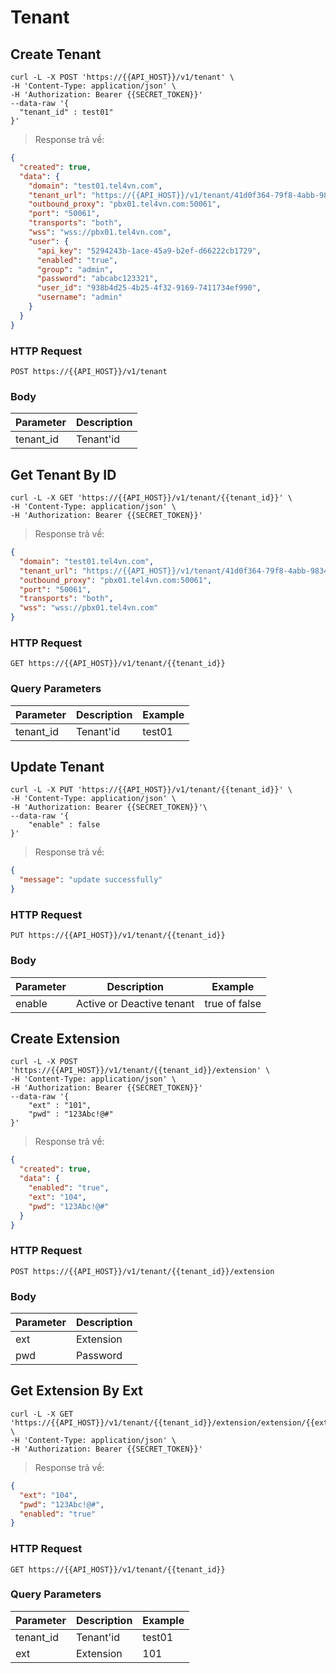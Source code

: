 # Tenant

## Create Tenant

```shell
curl -L -X POST 'https://{{API_HOST}}/v1/tenant' \
-H 'Content-Type: application/json' \
-H 'Authorization: Bearer {{SECRET_TOKEN}}'
--data-raw '{
  "tenant_id" : test01"
}'
```

> Response trả về:

```json
{
  "created": true,
  "data": {
    "domain": "test01.tel4vn.com",
    "tenant_url": "https://{{API_HOST}}/v1/tenant/41d0f364-79f8-4abb-9834-ee803320ea8d",
    "outbound_proxy": "pbx01.tel4vn.com:50061",
    "port": "50061",
    "transports": "both",
    "wss": "wss://pbx01.tel4vn.com",
    "user": {
      "api_key": "5294243b-1ace-45a9-b2ef-d66222cb1729",
      "enabled": "true",
      "group": "admin",
      "password": "abcabc123321",
      "user_id": "938b4d25-4b25-4f32-9169-7411734ef990",
      "username": "admin"
    }
  }
}
```

### HTTP Request

`POST https://{{API_HOST}}/v1/tenant`

### Body

| Parameter | Description |
| --------- | ----------- |
| tenant_id | Tenant'id   |

## Get Tenant By ID

```shell
curl -L -X GET 'https://{{API_HOST}}/v1/tenant/{{tenant_id}}' \
-H 'Content-Type: application/json' \
-H 'Authorization: Bearer {{SECRET_TOKEN}}'
```

> Response trả về:

```json
{
  "domain": "test01.tel4vn.com",
  "tenant_url": "https://{{API_HOST}}/v1/tenant/41d0f364-79f8-4abb-9834-ee803320ea8d",
  "outbound_proxy": "pbx01.tel4vn.com:50061",
  "port": "50061",
  "transports": "both",
  "wss": "wss://pbx01.tel4vn.com"
}
```

### HTTP Request

`GET https://{{API_HOST}}/v1/tenant/{{tenant_id}}`

### Query Parameters

| Parameter | Description | Example |
| --------- | ----------- | ------- |
| tenant_id | Tenant'id   | test01  |

## Update Tenant

```shell
curl -L -X PUT 'https://{{API_HOST}}/v1/tenant/{{tenant_id}}' \
-H 'Content-Type: application/json' \
-H 'Authorization: Bearer {{SECRET_TOKEN}}'\
--data-raw '{
    "enable" : false
}'
```

> Response trả về:

```json
{
  "message": "update successfully"
}
```

### HTTP Request

`PUT https://{{API_HOST}}/v1/tenant/{{tenant_id}}`

### Body

| Parameter | Description               | Example       |
| --------- | ------------------------- | ------------- |
| enable    | Active or Deactive tenant | true of false |

## Create Extension

```shell
curl -L -X POST 'https://{{API_HOST}}/v1/tenant/{{tenant_id}}/extension' \
-H 'Content-Type: application/json' \
-H 'Authorization: Bearer {{SECRET_TOKEN}}'
--data-raw '{
    "ext" : "101",
    "pwd" : "123Abc!@#"
}'
```

> Response trả về:

```json
{
  "created": true,
  "data": {
    "enabled": "true",
    "ext": "104",
    "pwd": "123Abc!@#"
  }
}
```

### HTTP Request

`POST https://{{API_HOST}}/v1/tenant/{{tenant_id}}/extension`

### Body

| Parameter | Description |
| --------- | ----------- |
| ext       | Extension   |
| pwd       | Password    |

## Get Extension By Ext

```shell
curl -L -X GET 'https://{{API_HOST}}/v1/tenant/{{tenant_id}}/extension/extension/{{ext}}' \
-H 'Content-Type: application/json' \
-H 'Authorization: Bearer {{SECRET_TOKEN}}'
```

> Response trả về:

```json
{
  "ext": "104",
  "pwd": "123Abc!@#",
  "enabled": "true"
}
```

### HTTP Request

`GET https://{{API_HOST}}/v1/tenant/{{tenant_id}}`

### Query Parameters

| Parameter | Description | Example |
| --------- | ----------- | ------- |
| tenant_id | Tenant'id   | test01  |
| ext       | Extension   | 101     |
